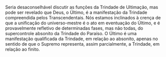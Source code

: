 ﻿Seria desaconselhável discutir as funções da Trindade de Ultimação, mas pode ser revelado que Deus, o Último, é a manifestação da Trindade compreendida pelos Transcendentais. Nós estamos inclinados à crença de que a unificação do universo-mestre é o ato em eventuação do Último, e é provavelmente refletivo de determinadas fases, mas não todas, do supercontrole absonito da Trindade do Paraíso. O Último é uma manifestação qualificada da Trindade, em relação ao absonito, apenas no sentido de que o Supremo representa, assim parcialmente, a Trindade, em relação ao finito.<BR><BR>